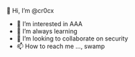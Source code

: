 👋 Hi, I’m @cr0cx

- 👀 I’m interested in AAA
- 🌱 I’m always learning
- 💞️ I’m looking to collaborate on security
- 📫 How to reach me ..., swamp

